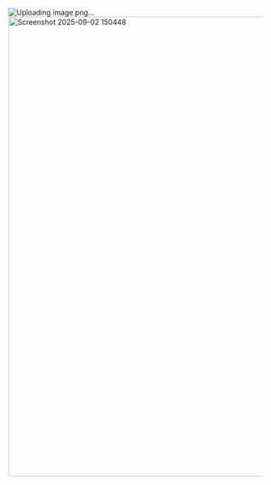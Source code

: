 ![Uploading image.png…]()
<img width="1902" height="910" alt="Screenshot 2025-09-02 150448" src="https://github.com/user-attachments/assets/4852f956-7f1a-469c-a1f1-9277f7815c04" />
